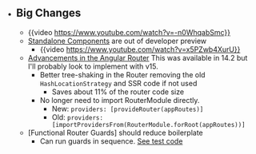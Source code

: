 - ## Big Changes
	- {{video https://www.youtube.com/watch?v=-n0WhqabSmc}}
	- [Standalone Components](https://angular.io/guide/standalone-components) are out of developer preview
		- {{video https://www.youtube.com/watch?v=x5PZwb4XurU}}
	- [Advancements in the Angular Router]([https://blog.angular.io/advancements-in-the-angular-router-5d69ec4c032](https://blog.angular.io/angular-v15-is-now-available-df7be7f2f4c8#ecb8)) This was available in 14.2 but I'll probably look to implement with v15.
		- Better tree-shaking in the Router removing the old `HashLocationStrategy` and SSR code if not used
			- Saves about 11% of the router code size
		- No longer need to import RouterModule directly.
			- New: `providers: [provideRouter(appRoutes)]`
			- Old: `providers: [importProvidersFrom(RouterModule.forRoot(appRoutes))]`
	- [Functional Router Guards] should reduce boilerplate
		- Can run guards in sequence. [See test code](https://github.com/angular/angular/blob/8546b17adec01de69bf314a959ef2d12f6638eb9/packages/router/test/integration.spec.ts#L5157-L5194)